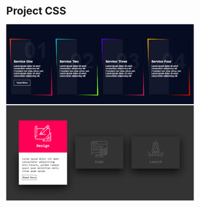 <h1>Project CSS</h1>
<div>
    <img src="./img/boxborder.PNG" alt="img">
    <img src="./img/cardhover.PNG" alt="img">
</div>
